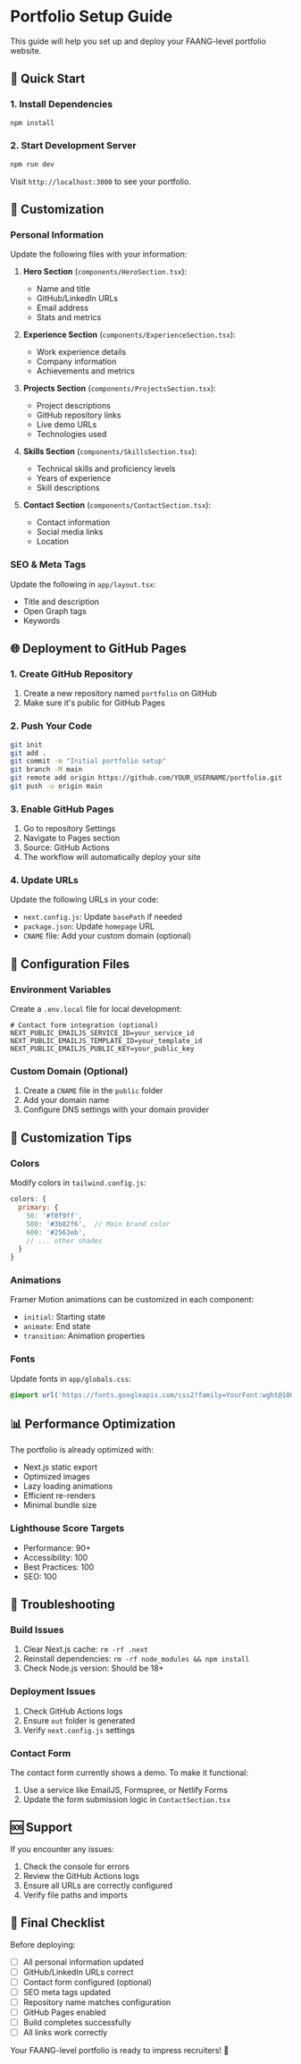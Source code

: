 # Portfolio Setup Guide

This guide will help you set up and deploy your FAANG-level portfolio website.

## 🚀 Quick Start

### 1. Install Dependencies
```bash
npm install
```

### 2. Start Development Server
```bash
npm run dev
```

Visit `http://localhost:3000` to see your portfolio.

## 📝 Customization

### Personal Information
Update the following files with your information:

1. **Hero Section** (`components/HeroSection.tsx`):
   - Name and title
   - GitHub/LinkedIn URLs
   - Email address
   - Stats and metrics

2. **Experience Section** (`components/ExperienceSection.tsx`):
   - Work experience details
   - Company information
   - Achievements and metrics

3. **Projects Section** (`components/ProjectsSection.tsx`):
   - Project descriptions
   - GitHub repository links
   - Live demo URLs
   - Technologies used

4. **Skills Section** (`components/SkillsSection.tsx`):
   - Technical skills and proficiency levels
   - Years of experience
   - Skill descriptions

5. **Contact Section** (`components/ContactSection.tsx`):
   - Contact information
   - Social media links
   - Location

### SEO & Meta Tags
Update the following in `app/layout.tsx`:
- Title and description
- Open Graph tags
- Keywords

## 🌐 Deployment to GitHub Pages

### 1. Create GitHub Repository
1. Create a new repository named `portfolio` on GitHub
2. Make sure it's public for GitHub Pages

### 2. Push Your Code
```bash
git init
git add .
git commit -m "Initial portfolio setup"
git branch -M main
git remote add origin https://github.com/YOUR_USERNAME/portfolio.git
git push -u origin main
```

### 3. Enable GitHub Pages
1. Go to repository Settings
2. Navigate to Pages section
3. Source: GitHub Actions
4. The workflow will automatically deploy your site

### 4. Update URLs
Update the following URLs in your code:
- `next.config.js`: Update `basePath` if needed
- `package.json`: Update `homepage` URL
- `CNAME` file: Add your custom domain (optional)

## 🔧 Configuration Files

### Environment Variables
Create a `.env.local` file for local development:
```env
# Contact form integration (optional)
NEXT_PUBLIC_EMAILJS_SERVICE_ID=your_service_id
NEXT_PUBLIC_EMAILJS_TEMPLATE_ID=your_template_id
NEXT_PUBLIC_EMAILJS_PUBLIC_KEY=your_public_key
```

### Custom Domain (Optional)
1. Create a `CNAME` file in the `public` folder
2. Add your domain name
3. Configure DNS settings with your domain provider

## 🎨 Customization Tips

### Colors
Modify colors in `tailwind.config.js`:
```js
colors: {
  primary: {
    50: '#f0f9ff',
    500: '#3b82f6',  // Main brand color
    600: '#2563eb',
    // ... other shades
  }
}
```

### Animations
Framer Motion animations can be customized in each component:
- `initial`: Starting state
- `animate`: End state
- `transition`: Animation properties

### Fonts
Update fonts in `app/globals.css`:
```css
@import url('https://fonts.googleapis.com/css2?family=YourFont:wght@100;200;300;400;500;600;700;800;900&display=swap');
```

## 📊 Performance Optimization

The portfolio is already optimized with:
- Next.js static export
- Optimized images
- Lazy loading animations
- Efficient re-renders
- Minimal bundle size

### Lighthouse Score Targets
- Performance: 90+
- Accessibility: 100
- Best Practices: 100
- SEO: 100

## 🐛 Troubleshooting

### Build Issues
1. Clear Next.js cache: `rm -rf .next`
2. Reinstall dependencies: `rm -rf node_modules && npm install`
3. Check Node.js version: Should be 18+ 

### Deployment Issues
1. Check GitHub Actions logs
2. Ensure `out` folder is generated
3. Verify `next.config.js` settings

### Contact Form
The contact form currently shows a demo. To make it functional:
1. Use a service like EmailJS, Formspree, or Netlify Forms
2. Update the form submission logic in `ContactSection.tsx`

## 🆘 Support

If you encounter any issues:
1. Check the console for errors
2. Review the GitHub Actions logs
3. Ensure all URLs are correctly configured
4. Verify file paths and imports

## 🎯 Final Checklist

Before deploying:
- [ ] All personal information updated
- [ ] GitHub/LinkedIn URLs correct
- [ ] Contact form configured (optional)
- [ ] SEO meta tags updated
- [ ] Repository name matches configuration
- [ ] GitHub Pages enabled
- [ ] Build completes successfully
- [ ] All links work correctly

Your FAANG-level portfolio is ready to impress recruiters! 🚀